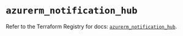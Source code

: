# `azurerm_notification_hub`

Refer to the Terraform Registry for docs: [`azurerm_notification_hub`](https://registry.terraform.io/providers/hashicorp/azurerm/4.1.0/docs/resources/notification_hub).
